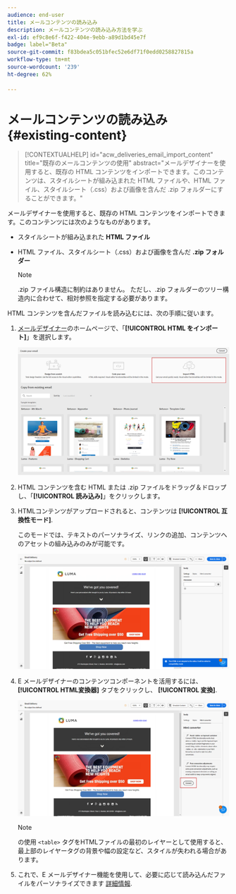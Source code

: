 ```yaml
---
audience: end-user
title: メールコンテンツの読み込み
description: メールコンテンツの読み込み方法を学ぶ
exl-id: ef9c8e6f-f422-404e-9ebb-a89d1bd45e7f
badge: label="Beta"
source-git-commit: f83bdea5c051bfec52e6df71f0edd0258827815a
workflow-type: tm+mt
source-wordcount: '239'
ht-degree: 62%

---
```


# メールコンテンツの読み込み {#existing-content}


>[!CONTEXTUALHELP]
>id="acw_deliveries_email_import_content"
>title="既存のメールコンテンツの使用"
>abstract="メールデザイナーを使用すると、既存の HTML コンテンツをインポートできます。このコンテンツは、スタイルシートが組み込まれた HTML ファイルや、HTML ファイル、スタイルシート（.css）および画像を含んだ .zip フォルダーにすることができます。"

メールデザイナーを使用すると、既存の HTML コンテンツをインポートできます。このコンテンツには次のようなものがあります。

* スタイルシートが組み込まれた **HTML ファイル**
* HTML ファイル、スタイルシート（.css）および画像を含んだ **.zip フォルダー**

  >[!NOTE]
  >
  >.zip ファイル構造に制約はありません。 ただし、.zip フォルダーのツリー構造内に合わせて、相対参照を指定する必要があります。

HTML コンテンツを含んだファイルを読み込むには、次の手順に従います。

1. [メールデザイナー](get-started-email-designer.md)のホームページで、「**[!UICONTROL HTML をインポート]**」を選択します。

   ![](assets/html-import.png)

1. HTML コンテンツを含む HTML または .zip ファイルをドラッグ＆ドロップし、「**[!UICONTROL 読み込み]**」をクリックします。

1. HTMLコンテンツがアップロードされると、コンテンツは **[!UICONTROL 互換性モード]**.

   このモードでは、テキストのパーソナライズ、リンクの追加、コンテンツへのアセットの組み込みのみが可能です。

   ![](assets/html-imported.png)

1. E メールデザイナーのコンテンツコンポーネントを活用するには、 **[!UICONTROL HTML変換器]** タブをクリックし、 **[!UICONTROL 変換]**.

   ![](assets/html-imported-2.png)

   >[!NOTE]
   >
   > の使用 `<table>` タグをHTMLファイルの最初のレイヤーとして使用すると、最上部のレイヤータグの背景や幅の設定など、スタイルが失われる場合があります。

1. これで、E メールデザイナー機能を使用して、必要に応じて読み込んだファイルをパーソナライズできます [詳細情報](content-components.md).

